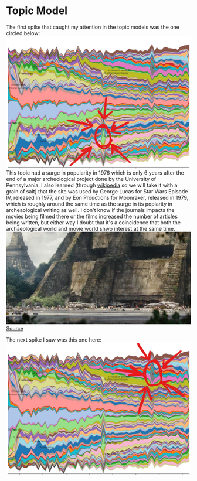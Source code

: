 # Topic Model
  The first spike that caught my attention in the topic models was the one circled below:
  ![Image](Tikal_Model.jpg) 
  This topic had a surge in popularity in 1976 which is only 6 years after the end of a major archeological project done by the University of Pennsylvania. I also learned (through [wikipedia](https://en.wikipedia.org/wiki/Tikal) so we will take it with a grain of salt) that the site was used by George Lucas for Star Wars Episode IV, released in 1977, and by Eon Prouctions for Moonraker, released in 1979, which is roughly around the same time as the surge in its poplarity in archeaological writing as well. I don't know if the journals impacts the movies being filmed there or the films increased the number of articles being written, but either way I doubt that it's a coincidence that both the archaeological world and movie world shwo interest at the same time. ![Image](Yavin_SW.jpeg) [Source](https://lumiere-a.akamaihd.net/v1/images/rebel-massassi-outpost-main_6f7094bd.jpeg?region=0%2C38%2C1200%2C600)


  The next spike I saw was this one here: 
  ![Image](Pop_Model.jpg)
